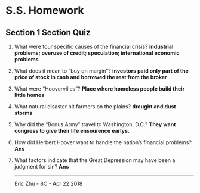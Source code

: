 # S.S. Homework
## Section 1 Section Quiz

1.	What were four specific causes of the financial crisis?
    **industrial problems; overuse of credit; speculation; international economic problems**

2.	What does it mean to “buy on margin”? 
    **investors paid only part of the price of stock in cash and borrowed the rest from the broker**

3.	What were “Hoovervilles”? 
    **Place where homeless people build their little homes**

4.	What natural disaster hit farmers on the plains?
    **drought and dust storms**

5.	Why did the “Bonus Army” travel to Washington, D.C.?
    **They want congress to give their life ensourence earlys.**

6.  How did Herbert Hoover want to handle the nation’s financial problems?
    **Ans**

7.  What factors indicate that the Great Depression may have been a judgment for sin?
    **Ans**

    ---
    Eric Zhu - 8C - Apr 22 2018

